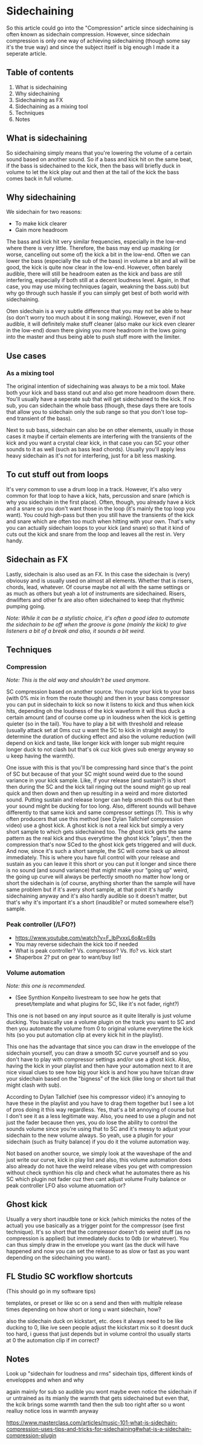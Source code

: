 # Sidechaining
So this article could go into the "Compression" article since sidechaining is often known as sidechain compression. However, since sidechain compression is only one way of achieving sidechaining (though some say it's the true way) and since the subject itself is big enough I made it a seperate article.

## Table of contents
1. What is sidechaining
2. Why sidechaining
3. Sidechaining as FX
4. Sidechaining as a mixing tool
5. Techniques
6. Notes

## What is sidechaining
So sidechaining simply means that you're lowering the volume of a certain sound based on another sound. So if a bass and kick hit on the same beat, if the bass is sidechained to the kick, then the bass will briefly duck in volume to let the kick play out and then at the tail of the kick the bass comes back in full volume.

## Why sidechaining
We sidechain for two reasons:
  - To make kick clearer
  - Gain more headroom

The bass and kick hit very similar frequencies, especially in the low-end where there is very little. Therefore, the bass may end up masking (or worse, cancelling out some of) the kick a bit in the low-end. Often we can lower the bass (especially the sub of the bass) in volume a bit and all will be good, the kick is quite now clear in the low-end. However, often barely audible, there will still be headroom eaten as the kick and bass are still interfering, especially if both still at a decent loudness level. Again, in that case, you may use mixing techniques (again, weakning the bass.sub) but why go through such hassle if you can simply get best of both world with sidechaining.

Oten sidechain is a very subtle difference that you may not be able to hear (so don't worry too much about it in song making). However, even if not audible, it will definitely make stuff cleaner (also make our kick even clearer in the low-end) down there giving you more headroom in the lows going into the master and thus being able to push stuff more with the limiter.

## Use cases
### As a mixing tool
The original intention of sidechaining was always to be a mix tool. Make both your kick and bass stand out and also get more headroom down there. You'll usually have a seperate sub that will get sidechained to the kick. If no sub, you can sidechain the whole bass (though, these days there are tools that allow you to sidechain only the sub range so that you don't lose top-end transient of the bass).

Next to sub bass, sidechain can also be on other elements, usually in those cases it maybe if certain elements are interfering with the transients of the kick and you want a crystal clear kick, in that case you can SC your other sounds to it as well (such as bass lead chords). Usually you'll apply less heavy sidechain as it's not for interfering, just for a bit less masking.

## To cut stuff out from loops
It's very common to use a drum loop in a track. However, it's also very common for that loop to have a kick, hats, percussion and snare (which is why you sidechain in the first place). Often, though, you already have a kick and a snare so you don't want those in the loop (it's mainly the top loop you want). You could high-pass but then you still have the transients of the kick and snare which are often too much when hitting with your own. That's why you can actually sidechain loops to your kick (and snare) so that it kind of cuts out the kick and snare from the loop and leaves all the rest in. Very handy.

## Sidechain as FX
Lastly, sidechain is also used as an FX. In this case the sidechain is (very) obviousy and is usually used on almost all elements. Whether that is risers, chords, lead, whatever. Of course maybe not all with the same settings or as much as others but yeah a lot of instruments are sidechained. Risers, dnwlifters and other fx are also often sidechained to keep that rhythmic pumping going.

*Note: While it can be a stylistic choice, it's often a good idea to automate the sidechain to be off when the groove is gone (mainly the kick) to give listeners a bit of a break and also, it sounds a bit weird.*

## Techniques
### Compression
*Note: This is the old way and shouldn't be used anymore.*

SC compression based on another source. You route your kick to your bass (with 0% mix in from the route though) and then in your bass compressor you can put in sidechain to kick so now it listens to kick and thus when kick hits, depending oh the loudness of the kick waveform it will thus duck a certain amount (and of course come up in loudness when the kick is getting quieter (so in the tail). You have to play a bit with threshold and release (usually attack set at 0ms cuz u want the SC to kick in straight away) to determine the duration of ducking effect and also the volume reduction (will depend on kick and taste, like longer kick with longer sub might require longer duck to not clash but that's ok cuz kick gives sub energy anyway so u keep having the warmth).

One issue with this is that you'll be compressing hard since that's the point of SC but because of that your SC might sound weird due to the sound variance in your kick sample. Like, if your release (and sustain?) is short then during the SC and the kick tail ringing out the sound might go up real quick and then down and then up resulting in a weird and more distorted sound. Putting sustain and release longer can help smooth this out but then your sound might be ducking for too long. Also, different sounds will behave differently to that same kick and same compressor settings (?). This is why often producers that use this method (see Dylan Tallchief compression video) use a ghost kick. A ghost kick is not a real kick but simply a very short sample to which gets sidechained too. The ghost kick gets the same pattern as the real kick and thus everytime the ghost kick "plays", then the compression that's now SCed to the ghost kick gets triggered and will duck. And now, since it's such a short sample, the SC will come back up almost immediately. This is where you have full control with your release and sustain as you can leave it this short or you can put it longer and since there is no sound (and sound variance) that might make your "going up" weird, the going up curve will always be perfectly smooth no matter how long or short the sidechain is (of course, anything shorter than the sample will have same problem but if it's avery short sample, at that point it's hardly sidechaining anyway and it's also hardly audible so it doesn't matter, but that's why it's important it's a short (inaudible? or muted somewhere else?) sample.

### Peak controller (/LFO?)
- https://www.youtube.com/watch?v=F_lbPvxxL6o&t=69s
- You may reverse sidechain the kick too if needed
- What is peak controller? Vs. compressor? Vs. lfo? vs. kick start
- Shaperbox 2? put on gear to want/buy list!

### Volume automation
*Note: this one is recommended.*
- (See Synthion Konpeito livestream to see how he gets that preset/template and what plugins for SC, like it's not fader, right?)

This one is not based on any input source as it quite literally is just volume ducking. You basically use a volume plugin on the track you want to SC and then you automate the volume from 0 to original volume everytime the kick hits (so you put automation clip at every kick hit in the playlist). 

This one has the advantage that since you can draw in the enveloppe of the sidechain yourself, you can draw a smooth SC curve yourself and so you don't have to play with compressor settings and/or use a ghost kick. Also, having the kick in your playlist and then have your automation next to it are nice visual clues to see how big your kick is and how you have to/can draw your sidechain based on the "bigness" of the kick (like long or short tail that might clash with sub).

According to Dylan Tallchief (see his compressor video) it's annoying to have these in the playlist and you have to drag them together but I see a lot of pros doing it this way regardless. Yes, that's a bit annoying of course but I don't see it as a less legitimate way. Also, you need to use a plugin and not just the fader because then yes, you do lose the ability to control the sounds volume since you're using that to SC and it's messy to adjust your sidechain to the new volume always. So yeah, use a plugin for your sidechain (such as fruity balance) if you do it the volume automation way.

Not based on another source, we simply look at the waveshape of the and just write our curve, kick in play list and also, this volume automation does also already do not have the weird release vibes you get with compression without check synthion his clip and check what he automates there as his SC which plugin not fader cuz then cant adjust volume
Fruity balance or peak controller LFO also volume atuomation or?

## Ghost kick
Usually a very short inaudble tone or kick (which mimicks the notes of the actual) you use basically as a trigger point for the compressor (see first technique). It's so short that the compressor doesn't do weird stuff (as no compression is applied) but immediately ducks to 0db (or whatever). You can thus simply draw in the envelope you want (as the duck will have happened and now you can set the release to as slow or fast as you want depending on the sidechaining you want).

## FL Studio SC workflow shortcuts
(This should go in my software tips)

templates, or preset or like sc on a send and then with multiple release times depending on how short or long u want sidechain, how?

also the sidechain duck on kickstart, etc. does it always need to be like ducking to 0, like ive seen people adjust the kickstart mix so it doesnt duck too hard, i guess that just depends but in volume control tho usually starts at 0 the automation clip if im correct?

## Notes
Look up "sidechain for loudness and rms"
sidechain tips, different kinds of enveloppes and when and why

again mainly for sub so audible you wont maybe even notice the sidechain if ur untrained as its mianly the warmth that gets sidechained but even that, the kcik brings some warmth tand then the sub too right after so u wont realluy notice loss in warmth anyway

https://www.masterclass.com/articles/music-101-what-is-sidechain-compression-uses-tips-and-tricks-for-sidechaining#what-is-a-sidechain-compression-plugin


